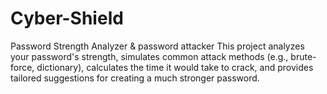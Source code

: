 # Cyber-Shield
Password Strength Analyzer &amp; password attacker
This project analyzes your password's strength, simulates common attack methods (e.g., brute-force, dictionary), calculates the time it would take to crack, and provides tailored suggestions for creating a much stronger password.
